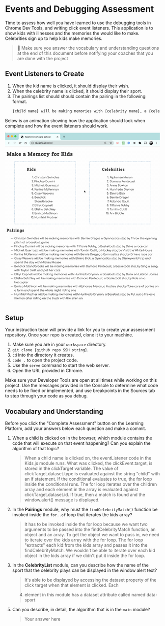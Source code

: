 # Events and Debugging Assessment

Time to assess how well you have learned to use the debugging tools in Chrome Dev Tools, and writing click event listeners. This application is to show kids with illnesses and the memories the would like to make. Celebrities sign up to help kids make memories.

> 🧨 Make sure you answer the vocabulary and understanding questions at the end of this document before notifying your coaches that you are done with the project

## Event Listeners to Create

1. When the kid name is clicked, it should display their wish.
1. When the celebrity name is clicked, it should display their sport.
1. The pairings list should should contain the pairing in the following format.
    ```html
    {child name} will be making memories with {celebrity name}, a {celebrity sport} star, by {child wish}
    ```

Below is an animation showing how the application should look when complete and how the event listeners should work.

<img src="./images/debugging-events-assessment.gif" width="700px">

## Setup

Your instruction team will provide a link for you to create your assessment repository. Once your repo is created, clone it to your machine.

1. Make sure you are in your `workspace` directory.
1. `git clone {github repo SSH string}`.
1. `cd` into the directory it creates.
1. `code .` to open the project code.
1. Use the `serve` command to start the web server.
1. Open the URL provided in Chrome.

Make sure your Developer Tools are open at all times while working on this project. Use the messages provided in the Console to determine what code needs to be fixed or implemented, and use breakpoints in the Sources tab to step through your code as you debug.

## Vocabulary and Understanding

Before you click the "Complete Assessment" button on the Learning Platform, add your answers below each question and make a commit.

1. When a child is clicked on in the browser, which module contains the code that will execute on that event happening? Can you explain the algorithm of that logic?
   > When a child name is clicked on, the eventListener code in the Kids.js module runs. What was clicked, the clickEvent.target, is stored in the clickTarget variable. The value of clickTarget.dataset.type is evaluated against the string "child" with an if statement. If the conditional evaluates to true, the for loop inside the conditional runs. The for loop iterates over the children array and each element in the array is evaluated against clickTarget.dataset.id. If true, then a match is found and the window.alert() message is displayed.

2. In the **Pairings** module, why must the `findCelebrityMatch()` function be invoked inside the `for..of` loop that iterates the kids array?
   > It has to be invoked inside the for loop because we want two arguments to be passed into the findCelebrityMatch function, an object and an array. To get the object we want to pass in, we need to iterate over the kids array with the for loop. The for loop "extracts" each kid from the kids array and passes it into the findCelebrityMatch. We wouldn't be able to iterate over each kid object in the kids array if we didn't put it inside the for loop.

3. In the **CelebrityList** module, can you describe how the name of the sport that the celebrity plays can be displayed in the window alert text?
   > It's able to be displayed by accessing the dataset property of the click target when that element is clicked. Each <li> element in this module has a dataset attribute called named data-sport
4. Can you describe, in detail, the algorithm that is in the `main` module?
   > Your answer here
